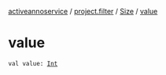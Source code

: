 [activeannoservice](../../index.md) / [project.filter](../index.md) / [Size](index.md) / [value](./value.md)

# value

`val value: `[`Int`](https://kotlinlang.org/api/latest/jvm/stdlib/kotlin/-int/index.html)
